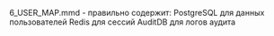 6_USER_MAP.mmd - правильно содержит:
PostgreSQL для данных пользователей
Redis для сессий
AuditDB для логов аудита